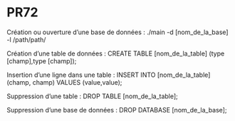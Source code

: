 # PR72
Création ou ouverture d’une base de données :
./main -d [nom_de_la_base] -l /path/path/

Création d’une table de données :
CREATE TABLE [nom_de_la_table] (type [champ],type [champ]);

Insertion d’une ligne dans une table :
INSERT INTO [nom_de_la_table] (champ, champ) VALUES (value,value);

Suppression d’une table :
DROP TABLE [nom_de_la_table];

Suppression d’une base de données :
DROP DATABASE [nom_de_la_base];
